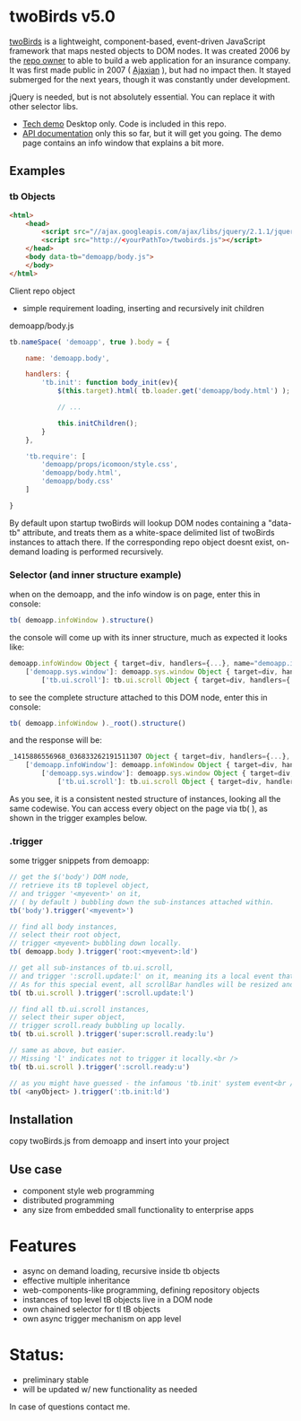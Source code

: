 # twoBirds v5.0

[twoBirds](https://github.com/FrankieTh-xx/twobirds) is a lightweight, component-based,
event-driven JavaScript framework that maps nested objects to DOM nodes. 
It was created 2006 by the [repo owner](http://frank.thuerigen.two-birds.ch) to able to build a web application for an insurance company.
It was first made public in 2007 ( [Ajaxian](http://ajaxian.com/archives/twobirds-lib-20-released) ), but had no impact then.
It stayed submerged for the next years, though it was constantly under development. 

jQuery is needed, but is not absolutely essential. You can replace it with other selector libs.

* [Tech demo](http://demo.two-birds.ch/) Desktop only. Code is included in this repo.
* [API documentation](doc/README.md) only this so far, but it will get you going. The demo page contains an info window that explains a bit more.

## Examples

### tb Objects

```html
<html>
	<head>
		<script src="//ajax.googleapis.com/ajax/libs/jquery/2.1.1/jquery.min.js"></script>
		<script src="http://<yourPathTo>/twobirds.js"></script>
	</head>
    <body data-tb="demoapp/body.js">
    </body>
</html>
```

Client repo object 
- simple requirement loading, inserting and recursively init children

demoapp/body.js 
```js 
tb.nameSpace( 'demoapp', true ).body = {

	name: 'demoapp.body',

	handlers: {
		'tb.init': function body_init(ev){
			$(this.target).html( tb.loader.get('demoapp/body.html') );

			// ... 

			this.initChildren();
		}
	},

	'tb.require': [
		'demoapp/props/icomoon/style.css',
		'demoapp/body.html',
		'demoapp/body.css'
	]

}
```
By default upon startup twoBirds will lookup DOM nodes containing a "data-tb" attribute, 
and treats them as a white-space delimited list of twoBirds instances to attach there.
If the corresponding repo object doesnt exist, on-demand loading is performed recursively.

### Selector (and inner structure example)

when on the demoapp, and the info window is on page, enter this in console:
```js 
tb( demoapp.infoWindow ).structure()
```

the console will come up with its inner structure, much as expected it looks like:
```js 
demoapp.infoWindow Object { target=div, handlers={...}, name="demoapp.infoWindow", mehr...}
	['demoapp.sys.window']: demoapp.sys.window Object { target=div, handlers={...}, name="demoapp.sys.window", mehr...}
		['tb.ui.scroll']: tb.ui.scroll Object { target=div, handlers={...}, name="tb.ui.scroll", mehr...}
```

to see the complete structure attached to this DOM node, enter this in console:
```js 
tb( demoapp.infoWindow )._root().structure()
```

and the response will be:
```js 
_1415886556968_036833262191511307 Object { target=div, handlers={...}, name="_1415886556968_036833262191511307", mehr...}
	['demoapp.infoWindow']: demoapp.infoWindow Object { target=div, handlers={...}, name="demoapp.infoWindow", mehr...}
		['demoapp.sys.window']: demoapp.sys.window Object { target=div, handlers={...}, name="demoapp.sys.window", mehr...}
			['tb.ui.scroll']: tb.ui.scroll Object { target=div, handlers={...}, name="tb.ui.scroll", mehr...}

```

As you see, it is a consistent nested structure of instances, looking all the same codewise.
You can access every object on the page via tb( <mySelector> ), as shown in the trigger examples below.


### .trigger

some trigger snippets from demoapp:
```js 
// get the $('body') DOM node, 
// retrieve its tB toplevel object, 
// and trigger '<myevent>' on it, 
// ( by default ) bubbling down the sub-instances attached within.
tb('body').trigger('<myevent>')

// find all body instances, 
// select their root object, 
// trigger <myevent> bubbling down locally.
tb( demoapp.body ).trigger('root:<myevent>:ld')	

// get all sub-instances of tb.ui.scroll, 
// and trigger ':scroll.update:l' on it, meaning its a local event that doesnt bubble. 
// As for this special event, all scrollBar handles will be resized and repositioned to reflect their inner content.
tb( tb.ui.scroll ).trigger(':scroll.update:l')			

// find all tb.ui.scroll instances, 
// select their super object, 
// trigger scroll.ready bubbling up locally.
tb( tb.ui.scroll ).trigger('super:scroll.ready:lu')		

// same as above, but easier. 
// Missing 'l' indicates not to trigger it locally.<br />
tb( tb.ui.scroll ).trigger(':scroll.ready:u')		

// as you might have guessed - the infamous 'tb.init' system event<br />	
tb( <anyObject> ).trigger(':tb.init:ld')				
```

## Installation

copy twoBirds.js from demoapp and insert into your project

## Use case 
- component style web programming
- distributed programming
- any size from embedded small functionality to enterprise apps

# Features
- async on demand loading, recursive inside tb objects
- effective multiple inheritance
- web-components-like programming, defining repository objects
- instances of top level tB objects live in a DOM node
- own chained selector for tl tB objects
- own async trigger mechanism on app level

# Status:
- preliminary stable
- will be updated w/ new functionality as needed

In case of questions contact me.